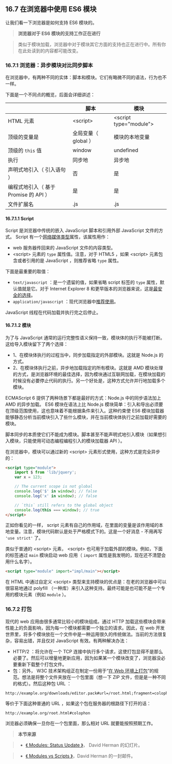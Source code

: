 ## 16.7 在浏览器中使用 ES6 模块

让我们看一下浏览器是如何支持 ES6 模块的。

> **浏览器对于 ES6 模块的支持工作正在进行**

> 类似于模块加载，浏览器中对于模块其它方面的支持也正在进行中。所有你在此处读到的内容都可能改变。

### 16.7.1 浏览器：异步模块对比同步脚本

在浏览器中，有两种不同的实体：脚本和模块。它们有略微不同的语法，行为也不一样。

下面是一个不同点的概览，后面会详细讲述：

|         | 脚本   |  模块  |
| --------   | -----  | ---- |
| HTML 元素     | &lt;script&gt; |   &lt;script type="module"&gt;     |
| 顶级的变量是        |   全局变量（ global ）   |   模块的本地变量   |
| 顶级的 `this` 值        |    window    |  undefined  |
| 执行 | 同步地 | 异步地 |
| 声明式地引入（ 引入语句 ）| 否 | 是 |
| 编程式地引入（ 基于 Promise 的 API ）| 是 | 是 |
| 文件扩展名 | .js | .js |

#### 16.7.1.1 Script

Script 是浏览器中传统的嵌入 JavaScript 脚本和引用外部 JavaScript 文件的方式。 Script 有一个[网络媒体类型](http://en.wikipedia.org/wiki/Internet_media_type)属性，该属性用作：

* web 服务器传回来的 JavaScript 文件的内容类型。
* &lt;script&gt; 元素的 `type` 属性值。注意，对于 HTML5 ，如果 &lt;script&gt; 元素包含或者引用的是 JavaScript ，则推荐省略 `type` 属性。

下面是最重要的取值：

* `text/javascript` ：是一个遗留的值，如果省略 script 标签的 `type` 属性，默认值就是它。对于 Internet Explorer 8 和更早版本的浏览器来说，这是[最安全的选择](http://stackoverflow.com/questions/359895/what-are-the-most-likely-causes-of-javascript-errors-in-ie8/703590#703590)。
* `application/javascript` ：现代浏览器中[推荐使用](http://tools.ietf.org/html/rfc4329#section-7)。

JavaScript 线程在代码加载并执行完之后停止。

#### 16.7.1.2 模块

为了与 JavaScript 通常的运行完整性语义保持一致，模块体的执行不能被打断。这给导入模块留下了两个选择：

* 1、在模块体执行的过程当中，同步加载指定的外部模块。这就是 Node.js 的方式。
* 2、在模块体执行之前，异步地加载指定的所有模块。这就是 AMD 模块处理的方式，是浏览器环境的最佳选择，因为模块通过互联网加载，在模块加载的时候没有必要停止代码的执行。另一个好处是，这种方式允许并行地加载多个模块。

ECMAScript 6 提供了两种场景下都是最好的方式：Node.js 中的同步语法加上 AMD 的异步加载。 ES6 模块在语法上比 Node.js 模块简单：引入和导出必须要在顶级范围使用，这也意味着不能根据条件来引入。这种约束使 ES6 模块加载器能够静态分析当前模块引入了些什么模块，并在当前模块体执行之前加载好需要的模块。

脚本同步的本质使它们不能成为模块。脚本甚至不能声明式地引入模块（如果想引入模块，只能使用可动态编程编程引入的模块加载器 API ）。

在浏览器中，模块可以通过新的 &lt;script&gt; 元素形式使用，这种方式是完全异步的：

```html
<script type="module">
    import $ from 'lib/jquery';
    var x = 123;

    // The current scope is not global
    console.log('$' in window); // false
    console.log('x' in window); // false

    // `this` still refers to the global object
    console.log(this === window); // true
</script>
```

正如你看见的一样， script 元素有自己的作用域，在里面的变量是该作用域的本地变量。注意，模块代码默认是处于严格模式下的。这是一个好消息 - 不用再写 `'use strict'` 了。

类似于普通的 &lt;script&gt; 元素， &lt;script&gt; 也可用于加载外部的模块。例如，下面的标签通过 `main` 模块启动 web 应用（ `import` 属性是我发明的，现在还不清楚会用什么名字）。

```html
<script type="module" import="impl/main"></script>
```

在 HTML 中通过自定义 &lt;script&gt; 类型来支持模块的优点是：在老的浏览器中可以很容易地通过 polyfill （一种库）来引入这种支持。最终可能是也可能不是一个专用的模块元素（例如 `module` ）。

### 16.7.2 打包

现代的 web 应用由很多通常比较小的模块组成。通过 HTTP 加载这些模块会带来性能上的负面影响，因为每一个模块都需要一个独立的请求。因此，在 web 开发世界里，将多个模块放在一个文件中是一种运用很久的传统做法。当前的方法很复杂，容易出错，并且仅对 JavaScript 有效。有两种解决办法：

* HTTP/2 ：将允许在一个 TCP 连接中执行多个请求，这使打包显得不是那么必要了。然后可以增量地更新应用，因为如果某一个模块改变了，浏览器没必要重新下载整个打包文件。
* 包：另外， W3C 技术架构组正在制定一份用于“[在 Web 环境上打包](https://w3ctag.github.io/packaging-on-the-web/)”的规范。想法是将整个文件夹放在一个包里面（想一下 ZIP 文件，但是是一种不同的格式）。然后这种包 URL ：

```
http://example.org/downloads/editor.pack#url=/root.html;fragment=colophon
```

等价于下面这种普通的 URL ，如果这个包在服务器的根路径下打开的话：

```
http://example.org/root.html#colophon
```

浏览器必须确保一旦你在一个包里面，那么相对 URL 就要能按照预期工作。

> **本节来源**

> * [《 Modules: Status Update 》](https://github.com/rwaldron/tc39-notes/blob/master/es6/2013-09/modules.pdf)， David Herman 的幻灯片。

> * [《 Modules vs Scripts 》](https://mail.mozilla.org/pipermail/es-discuss/2013-November/034869.html)，David Herman 的一封邮件。
